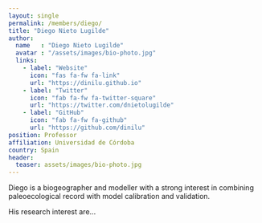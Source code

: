 ```yaml
---
layout: single
permalink: /members/diego/
title: "Diego Nieto Lugilde"
author:
  name   : "Diego Nieto Lugilde"
  avatar : "/assets/images/bio-photo.jpg"
  links:
    - label: "Website"
      icon: "fas fa-fw fa-link"
      url: "https://dinilu.github.io"
    - label: "Twitter"
      icon: "fab fa-fw fa-twitter-square"
      url: "https://twitter.com/dnietolugilde"
    - label: "GitHub"
      icon: "fab fa-fw fa-github"
      url: "https://github.com/dinilu"
position: Professor
affiliation: Universidad de Córdoba
country: Spain
header:
  teaser: assets/images/bio-photo.jpg
---
```


Diego is a biogeographer and modeller with a strong interest in combining paleoecological record with model calibration and validation.

His research interest are...
